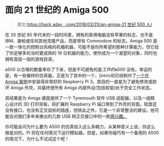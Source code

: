 # 面向 21 世纪的 Amiga 500

> 原文:[https://hack aday . com/2018/03/25/an-amiga-21 世纪 500 人/](https://hackaday.com/2018/03/25/an-amiga-500-for-the-21st-century/)

在 20 世纪 80 年代末的一段时间里，拥有的家用电脑没有苹果的标志，也不是 IBM、康柏或任何其他克隆产品，而是带有 Commodore 的标志。Amiga 500 是一款一体化的控制台风格的机箱机器，可能不是你所希望的那种计算能力，但它给了你足够多的当时更成熟的 16 位机器的能力，使你成为一个渴望的对象，同时也拥有首屈一指的游戏目录。

a500 以合理的数量幸存了下来，但是不可避免的是*工作的*a500 没有。幸运的是，有一些像样的仿真器，正是为了其中的一个，[intric8]已经制作了[一个在 Amiga 案例](https://amigalove.com/viewtopic.php?f=6&t=552)中安装得非常好的 Raspberry Pi 3。其目的一直是为了避免修改或损坏 Amiga 外壳，并最终使所有 Amiga 内部外设(包括软驱)处于完全工作状态。

其结果是为 Amiga 键盘提供了一个 Tynemouth 软件 USB 适配器，以及一组精心设计的 3D 打印背板，将扩展的 Raspberry Pi 端口带到了外壳的背面。软盘还没有接口，也没有正交鼠标的插座，但除此之外，它是一个非常整洁的建设。他可能会对我们多年来推出的几款 USB 转正交接口中的一款[感兴趣。](https://hackaday.com/2017/06/12/a-universal-usb-to-quadrature-encoder/)

你可能会问为什么要为 A500 的仿真投入这么多精力，从某种意义上说，你这么做是对的。Pi 将在任何情况下运行模拟器。但是，如果你碰巧有一个备用的 A500 的情况下，为什么不试试这个呢！